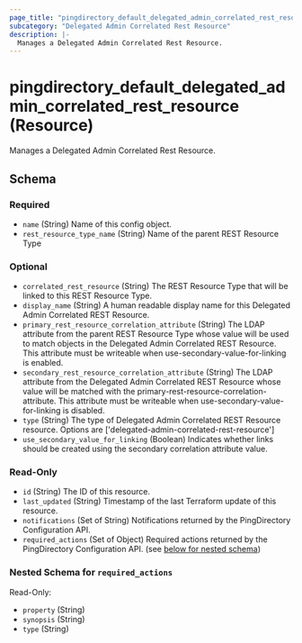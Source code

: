 ```yaml
---
page_title: "pingdirectory_default_delegated_admin_correlated_rest_resource Resource - terraform-provider-pingdirectory"
subcategory: "Delegated Admin Correlated Rest Resource"
description: |-
  Manages a Delegated Admin Correlated Rest Resource.
---
```


# pingdirectory_default_delegated_admin_correlated_rest_resource (Resource)

Manages a Delegated Admin Correlated Rest Resource.



<!-- schema generated by tfplugindocs -->
## Schema

### Required

- `name` (String) Name of this config object.
- `rest_resource_type_name` (String) Name of the parent REST Resource Type

### Optional

- `correlated_rest_resource` (String) The REST Resource Type that will be linked to this REST Resource Type.
- `display_name` (String) A human readable display name for this Delegated Admin Correlated REST Resource.
- `primary_rest_resource_correlation_attribute` (String) The LDAP attribute from the parent REST Resource Type whose value will be used to match objects in the Delegated Admin Correlated REST Resource. This attribute must be writeable when use-secondary-value-for-linking is enabled.
- `secondary_rest_resource_correlation_attribute` (String) The LDAP attribute from the Delegated Admin Correlated REST Resource whose value will be matched with the primary-rest-resource-correlation-attribute. This attribute must be writeable when use-secondary-value-for-linking is disabled.
- `type` (String) The type of Delegated Admin Correlated REST Resource resource. Options are ['delegated-admin-correlated-rest-resource']
- `use_secondary_value_for_linking` (Boolean) Indicates whether links should be created using the secondary correlation attribute value.

### Read-Only

- `id` (String) The ID of this resource.
- `last_updated` (String) Timestamp of the last Terraform update of this resource.
- `notifications` (Set of String) Notifications returned by the PingDirectory Configuration API.
- `required_actions` (Set of Object) Required actions returned by the PingDirectory Configuration API. (see [below for nested schema](#nestedatt--required_actions))

<a id="nestedatt--required_actions"></a>
### Nested Schema for `required_actions`

Read-Only:

- `property` (String)
- `synopsis` (String)
- `type` (String)



